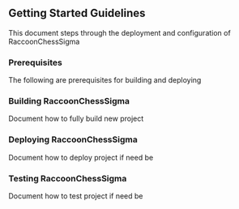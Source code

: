 ## Getting Started Guidelines

This document steps through the deployment and configuration of RaccoonChessSigma

### Prerequisites
The following are  prerequisites for building and deploying

### Building RaccoonChessSigma
Document how to fully build new project

### Deploying RaccoonChessSigma
Document how to deploy project if need be

### Testing RaccoonChessSigma
Document how to test project if need be